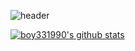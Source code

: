![header](https://capsule-render.vercel.app/api?type=waving&color=auto&height=300&section=header&text=capsule%20render&fontSize=90)

[![boy331990's github stats](https://github-readme-stats.vercel.app/api?username=boy331990)](https://github.com/boy331990)

